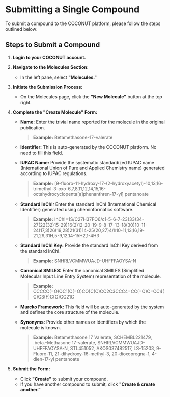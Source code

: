 # Submitting a Single Compound

To submit a compound to the COCONUT platform, please follow the steps outlined below:

## Steps to Submit a Compound

1. **Login to your COCONUT account.**

2. **Navigate to the Molecules Section:**
   - In the left pane, select **"Molecules."**

3. **Initiate the Submission Process:**
   - On the Molecules page, click the **"New Molecule"** button at the top right.

4. **Complete the "Create Molecule" Form:**

   - **Name:** Enter the trivial name reported for the molecule in the original publication.
     > **Example:** Betamethasone-17-valerate

   - **Identifier:** This is auto-generated by the COCONUT platform. No need to fill this field.

   - **IUPAC Name:** Provide the systematic standardized IUPAC name (International Union of Pure and Applied Chemistry name) generated according to IUPAC regulations.
     > **Example:** [9-fluoro-11-hydroxy-17-(2-hydroxyacetyl)-10,13,16-trimethyl-3-oxo-6,7,8,11,12,14,15,16-octahydrocyclopenta[a]phenanthren-17-yl] pentanoate

   - **Standard InChI:** Enter the standard InChI (International Chemical Identifier) generated using cheminformatics software.
     > **Example:** InChI=1S/C27H37FO6/c1-5-6-7-23(33)34-27(22(32)15-29)16(2)12-20-19-9-8-17-13-18(30)10-11-24(17,3)26(19,28)21(31)14-25(20,27)4/h10-11,13,16,19-21,29,31H,5-9,12,14-15H2,1-4H3

   - **Standard InChI Key:** Provide the standard InChI Key derived from the standard InChI.
     > **Example:** SNHRLVCMMWUAJD-UHFFFAOYSA-N

   - **Canonical SMILES:** Enter the canonical SMILES (Simplified Molecular Input Line Entry System) representation of the molecule.
     > **Example:** CCCCC(=O)OC1(C(=O)CO)C(C)CC2C3CCC4=CC(=O)C=CC4(C)C3(F)C(O)CC21C

   - **Murcko Framework:** This field will be auto-generated by the system and defines the core structure of the molecule.

   - **Synonyms:** Provide other names or identifiers by which the molecule is known.
     > **Example:** Betamethasone 17 Valerate, SCHEMBL221479, .beta.-Methasone 17-valerate, SNHRLVCMMWUAJD-UHFFFAOYSA-N, STL451052, AKOS037482517, LS-15203, 9-Fluoro-11, 21-dihydroxy-16-methyl-3, 20-dioxopregna-1, 4-dien-17-yl pentanoate

5. **Submit the Form:**
   - Click **"Create"** to submit your compound.
   - If you have another compound to submit, click **"Create & create another."**